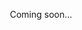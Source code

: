 <div style="position: absolute; top:  50%; left: 50%; transform: translate(-50%,-50%);">Coming soon...</div>
